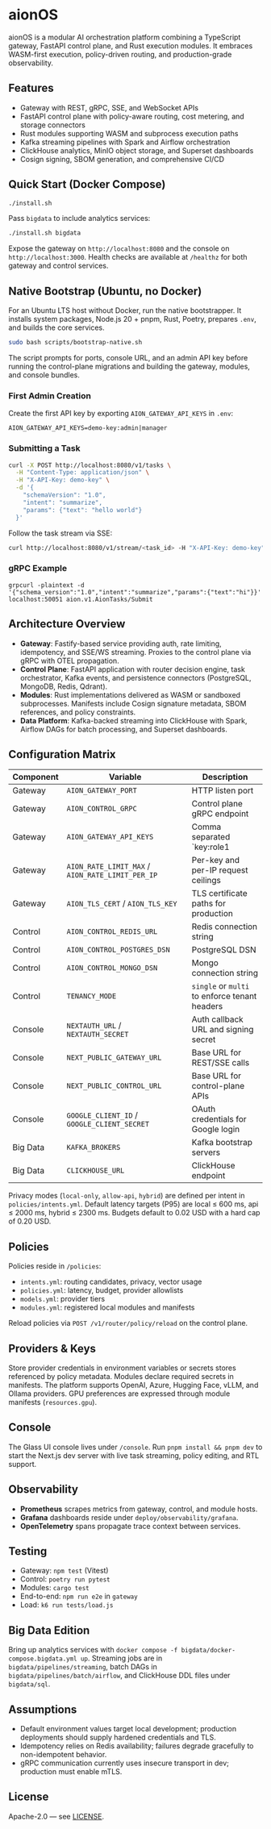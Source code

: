 # aionOS

aionOS is a modular AI orchestration platform combining a TypeScript gateway, FastAPI control plane, and Rust execution modules. It embraces WASM-first execution, policy-driven routing, and production-grade observability.

## Features

- Gateway with REST, gRPC, SSE, and WebSocket APIs
- FastAPI control plane with policy-aware routing, cost metering, and storage connectors
- Rust modules supporting WASM and subprocess execution paths
- Kafka streaming pipelines with Spark and Airflow orchestration
- ClickHouse analytics, MinIO object storage, and Superset dashboards
- Cosign signing, SBOM generation, and comprehensive CI/CD

## Quick Start (Docker Compose)

```bash
./install.sh
```

Pass `bigdata` to include analytics services:

```bash
./install.sh bigdata
```

Expose the gateway on `http://localhost:8080` and the console on `http://localhost:3000`. Health checks are available at `/healthz` for both gateway and control services.

## Native Bootstrap (Ubuntu, no Docker)

For an Ubuntu LTS host without Docker, run the native bootstrapper. It installs system packages, Node.js 20 + pnpm, Rust, Poetry, prepares `.env`, and builds the core services.

```bash
sudo bash scripts/bootstrap-native.sh
```

The script prompts for ports, console URL, and an admin API key before running the control-plane migrations and building the gateway, modules, and console bundles.

### First Admin Creation

Create the first API key by exporting `AION_GATEWAY_API_KEYS` in `.env`:

```
AION_GATEWAY_API_KEYS=demo-key:admin|manager
```

### Submitting a Task

```bash
curl -X POST http://localhost:8080/v1/tasks \
  -H "Content-Type: application/json" \
  -H "X-API-Key: demo-key" \
  -d '{
    "schemaVersion": "1.0",
    "intent": "summarize",
    "params": {"text": "hello world"}
  }'
```

Follow the task stream via SSE:

```bash
curl http://localhost:8080/v1/stream/<task_id> -H "X-API-Key: demo-key"
```

### gRPC Example

```
grpcurl -plaintext -d '{"schema_version":"1.0","intent":"summarize","params":{"text":"hi"}}' localhost:50051 aion.v1.AionTasks/Submit
```

## Architecture Overview

- **Gateway**: Fastify-based service providing auth, rate limiting, idempotency, and SSE/WS streaming. Proxies to the control plane via gRPC with OTEL propagation.
- **Control Plane**: FastAPI application with router decision engine, task orchestrator, Kafka events, and persistence connectors (PostgreSQL, MongoDB, Redis, Qdrant).
- **Modules**: Rust implementations delivered as WASM or sandboxed subprocesses. Manifests include Cosign signature metadata, SBOM references, and policy constraints.
- **Data Platform**: Kafka-backed streaming into ClickHouse with Spark, Airflow DAGs for batch processing, and Superset dashboards.

## Configuration Matrix

| Component | Variable | Description |
|-----------|----------|-------------|
| Gateway | `AION_GATEWAY_PORT` | HTTP listen port |
| Gateway | `AION_CONTROL_GRPC` | Control plane gRPC endpoint |
| Gateway | `AION_GATEWAY_API_KEYS` | Comma separated `key:role1|role2[:tenant]` |
| Gateway | `AION_RATE_LIMIT_MAX` / `AION_RATE_LIMIT_PER_IP` | Per-key and per-IP request ceilings |
| Gateway | `AION_TLS_CERT` / `AION_TLS_KEY` | TLS certificate paths for production |
| Control | `AION_CONTROL_REDIS_URL` | Redis connection string |
| Control | `AION_CONTROL_POSTGRES_DSN` | PostgreSQL DSN |
| Control | `AION_CONTROL_MONGO_DSN` | Mongo connection string |
| Control | `TENANCY_MODE` | `single` or `multi` to enforce tenant headers |
| Console | `NEXTAUTH_URL` / `NEXTAUTH_SECRET` | Auth callback URL and signing secret |
| Console | `NEXT_PUBLIC_GATEWAY_URL` | Base URL for REST/SSE calls |
| Console | `NEXT_PUBLIC_CONTROL_URL` | Base URL for control-plane APIs |
| Console | `GOOGLE_CLIENT_ID` / `GOOGLE_CLIENT_SECRET` | OAuth credentials for Google login |
| Big Data | `KAFKA_BROKERS` | Kafka bootstrap servers |
| Big Data | `CLICKHOUSE_URL` | ClickHouse endpoint |

Privacy modes (`local-only`, `allow-api`, `hybrid`) are defined per intent in `policies/intents.yml`. Default latency targets (P95) are local ≤ 600 ms, api ≤ 2000 ms, hybrid ≤ 2300 ms. Budgets default to 0.02 USD with a hard cap of 0.20 USD.

## Policies

Policies reside in `/policies`:

- `intents.yml`: routing candidates, privacy, vector usage
- `policies.yml`: latency, budget, provider allowlists
- `models.yml`: provider tiers
- `modules.yml`: registered local modules and manifests

Reload policies via `POST /v1/router/policy/reload` on the control plane.

## Providers & Keys

Store provider credentials in environment variables or secrets stores referenced by policy metadata. Modules declare required secrets in manifests. The platform supports OpenAI, Azure, Hugging Face, vLLM, and Ollama providers. GPU preferences are expressed through module manifests (`resources.gpu`).

## Console

The Glass UI console lives under `/console`. Run `pnpm install && pnpm dev` to start the Next.js dev server with live task streaming, policy editing, and RTL support.

## Observability

- **Prometheus** scrapes metrics from gateway, control, and module hosts.
- **Grafana** dashboards reside under `deploy/observability/grafana`.
- **OpenTelemetry** spans propagate trace context between services.

## Testing

- Gateway: `npm test` (Vitest)
- Control: `poetry run pytest`
- Modules: `cargo test`
- End-to-end: `npm run e2e` in `gateway`
- Load: `k6 run tests/load.js`

## Big Data Edition

Bring up analytics services with `docker compose -f bigdata/docker-compose.bigdata.yml up`. Streaming jobs are in `bigdata/pipelines/streaming`, batch DAGs in `bigdata/pipelines/batch/airflow`, and ClickHouse DDL files under `bigdata/sql`.

## Assumptions

- Default environment values target local development; production deployments should supply hardened credentials and TLS.
- Idempotency relies on Redis availability; failures degrade gracefully to non-idempotent behavior.
- gRPC communication currently uses insecure transport in dev; production must enable mTLS.

## License

Apache-2.0 — see [LICENSE](LICENSE).
